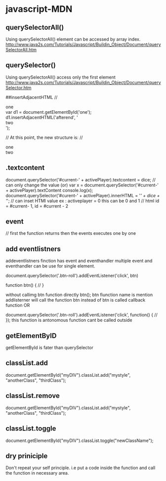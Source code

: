 # javascript-MDN

## querySelectorAll() 

Using querySelectorAll() element can be accessed by array index.
http://www.java2s.com/Tutorials/Javascript/Buildin_Object/Document/querySelectorAll.htm

## querySelector() 
Using querySelectorAll() access only the first element
http://www.java2s.com/Tutorials/Javascript/Buildin_Object/Document/querySelector.htm

##insertAdjacentHTML
// <div id="one">one</div>
var d1 = document.getElementById('one');
d1.insertAdjacentHTML('afterend', '<div id="two">two</div>');

// At this point, the new structure is:
// <div id="one">one</div><div id="two">two</div>

## .textcontent
document.querySelector('#current-' + activePlayer).textcontent = dice; // can only change the value
(or)
var x = document.querySelector('#current-' + activePlayer).textContent
console.log(x);
document.querySelector('#curent-' + activePlayer).innerHTML = '<em>' + dice + '</em>';  // can inset HTMl value
ex : activeplayer = 0 this can be  0 and 1 //  html id = #current- 1, id = #current - 2

## event
// first the function returns then the events executes one by one

## add eventlistners
addeventlistners finction has event and eventhandler
multiple event and eventhandler can be use for single element.

document.querySelector('.btn-roll').addEventListener('click', btn)

function btn()
{
//
}

without callimg btn function directly btn(); btn fiunction name is mention addlisterner will call the function btn instead of btn is called callback function 
OR

document.querySelector('.btn-roll').addEventListener('click', function()
{
//
}); 
this function is antonomous function cant be called outside 


## getElementByID
getElementById is fater than querySelector

## classList.add
 document.getElementById("myDIV").classList.add("mystyle", "anotherClass", "thirdClass");
 
## classList.remove
document.getElementById("myDIV").classList.add("mystyle", "anotherClass", "thirdClass");
## classList.toggle
document.getElementById("myDIV").classList.toggle("newClassName");

## dry priniciple

Don't repeat your self principle. i.e put a code inside the function and call the function in necessary area.



